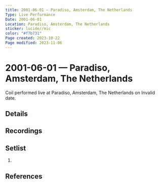 ```yaml
---
title: 2001-06-01 — Paradiso, Amsterdam, The Netherlands
Type: Live Performance
Date: 2001-06-01
Location: Paradiso, Amsterdam, The Netherlands
sticker: lucide//mic
color: "#f7b731"
Page created: 2023-10-22
Page modified: 2023-11-06
---
```


# 2001-06-01 — Paradiso, Amsterdam, The Netherlands

Coil performed live at Paradiso, Amsterdam, The Netherlands on Invalid date.

## Details


## Recordings


## Setlist
1.

## References

[^1]: [Entry at Live Coil Archive]()
